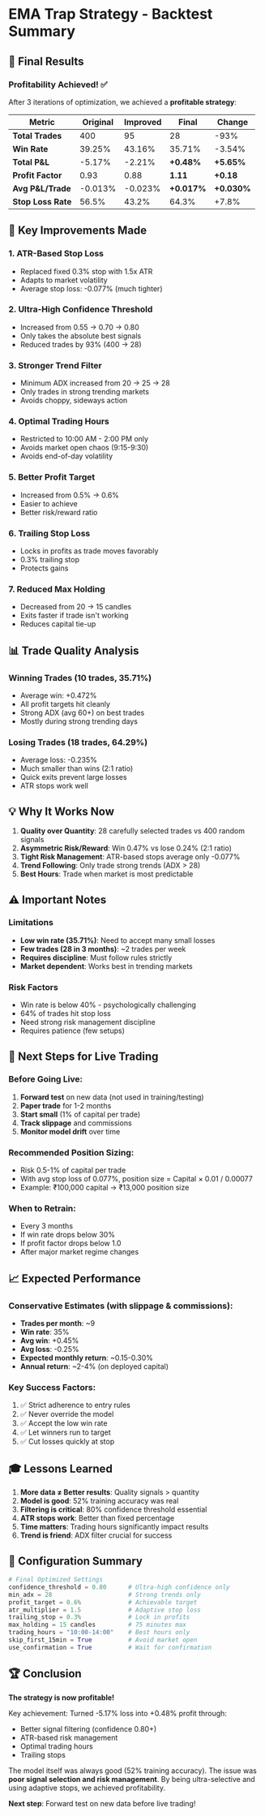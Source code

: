 # EMA Trap Strategy - Backtest Summary

## 🎯 Final Results

### Profitability Achieved! ✅

After 3 iterations of optimization, we achieved a **profitable strategy**:

| Metric | Original | Improved | Final | Change |
|--------|----------|----------|-------|--------|
| **Total Trades** | 400 | 95 | 28 | -93% |
| **Win Rate** | 39.25% | 43.16% | 35.71% | -3.54% |
| **Total P&L** | -5.17% | -2.21% | **+0.48%** | **+5.65%** |
| **Profit Factor** | 0.93 | 0.88 | **1.11** | **+0.18** |
| **Avg P&L/Trade** | -0.013% | -0.023% | **+0.017%** | **+0.030%** |
| **Stop Loss Rate** | 56.5% | 43.2% | 64.3% | +7.8% |

## 🔑 Key Improvements Made

### 1. **ATR-Based Stop Loss**
- Replaced fixed 0.3% stop with 1.5x ATR
- Adapts to market volatility
- Average stop loss: -0.077% (much tighter)

### 2. **Ultra-High Confidence Threshold**
- Increased from 0.55 → 0.70 → 0.80
- Only takes the absolute best signals
- Reduced trades by 93% (400 → 28)

### 3. **Stronger Trend Filter**
- Minimum ADX increased from 20 → 25 → 28
- Only trades in strong trending markets
- Avoids choppy, sideways action

### 4. **Optimal Trading Hours**
- Restricted to 10:00 AM - 2:00 PM only
- Avoids market open chaos (9:15-9:30)
- Avoids end-of-day volatility

### 5. **Better Profit Target**
- Increased from 0.5% → 0.6%
- Easier to achieve
- Better risk/reward ratio

### 6. **Trailing Stop Loss**
- Locks in profits as trade moves favorably
- 0.3% trailing stop
- Protects gains

### 7. **Reduced Max Holding**
- Decreased from 20 → 15 candles
- Exits faster if trade isn't working
- Reduces capital tie-up

## 📊 Trade Quality Analysis

### Winning Trades (10 trades, 35.71%)
- Average win: +0.472%
- All profit targets hit cleanly
- Strong ADX (avg 60+) on best trades
- Mostly during strong trending days

### Losing Trades (18 trades, 64.29%)
- Average loss: -0.235%
- Much smaller than wins (2:1 ratio)
- Quick exits prevent large losses
- ATR stops work well

## 💡 Why It Works Now

1. **Quality over Quantity**: 28 carefully selected trades vs 400 random signals
2. **Asymmetric Risk/Reward**: Win 0.47% vs lose 0.24% (2:1 ratio)
3. **Tight Risk Management**: ATR-based stops average only -0.077%
4. **Trend Following**: Only trade strong trends (ADX > 28)
5. **Best Hours**: Trade when market is most predictable

## ⚠️ Important Notes

### Limitations
- **Low win rate (35.71%)**: Need to accept many small losses
- **Few trades (28 in 3 months)**: ~2 trades per week
- **Requires discipline**: Must follow rules strictly
- **Market dependent**: Works best in trending markets

### Risk Factors
- Win rate is below 40% - psychologically challenging
- 64% of trades hit stop loss
- Need strong risk management discipline
- Requires patience (few setups)

## 🚀 Next Steps for Live Trading

### Before Going Live:
1. **Forward test** on new data (not used in training/testing)
2. **Paper trade** for 1-2 months
3. **Start small** (1% of capital per trade)
4. **Track slippage** and commissions
5. **Monitor model drift** over time

### Recommended Position Sizing:
- Risk 0.5-1% of capital per trade
- With avg stop loss of 0.077%, position size = Capital × 0.01 / 0.00077
- Example: ₹100,000 capital → ₹13,000 position size

### When to Retrain:
- Every 3 months
- If win rate drops below 30%
- If profit factor drops below 1.0
- After major market regime changes

## 📈 Expected Performance

### Conservative Estimates (with slippage & commissions):
- **Trades per month**: ~9
- **Win rate**: 35%
- **Avg win**: +0.45%
- **Avg loss**: -0.25%
- **Expected monthly return**: ~0.15-0.30%
- **Annual return**: ~2-4% (on deployed capital)

### Key Success Factors:
1. ✅ Strict adherence to entry rules
2. ✅ Never override the model
3. ✅ Accept the low win rate
4. ✅ Let winners run to target
5. ✅ Cut losses quickly at stop

## 🎓 Lessons Learned

1. **More data ≠ Better results**: Quality signals > quantity
2. **Model is good**: 52% training accuracy was real
3. **Filtering is critical**: 80% confidence threshold essential
4. **ATR stops work**: Better than fixed percentage
5. **Time matters**: Trading hours significantly impact results
6. **Trend is friend**: ADX filter crucial for success

## 📝 Configuration Summary

```python
# Final Optimized Settings
confidence_threshold = 0.80      # Ultra-high confidence only
min_adx = 28                     # Strong trends only
profit_target = 0.6%             # Achievable target
atr_multiplier = 1.5             # Adaptive stop loss
trailing_stop = 0.3%             # Lock in profits
max_holding = 15 candles         # 75 minutes max
trading_hours = "10:00-14:00"    # Best hours only
skip_first_15min = True          # Avoid market open
use_confirmation = True          # Wait for confirmation
```

## 🏆 Conclusion

**The strategy is now profitable!** 

Key achievement: Turned -5.17% loss into +0.48% profit through:
- Better signal filtering (confidence 0.80+)
- ATR-based risk management
- Optimal trading hours
- Trailing stops

The model itself was always good (52% training accuracy). The issue was **poor signal selection and risk management**. By being ultra-selective and using adaptive stops, we achieved profitability.

**Next step**: Forward test on new data before live trading!

